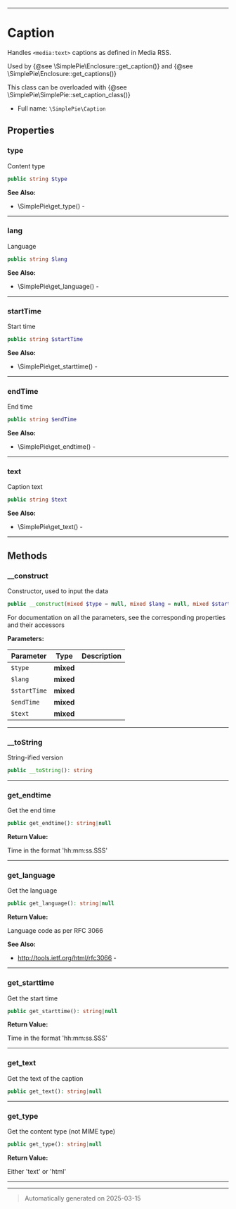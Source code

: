 ***

# Caption

Handles `<media:text>` captions as defined in Media RSS.

Used by {@see \SimplePie\Enclosure::get_caption()} and {@see \SimplePie\Enclosure::get_captions()}

This class can be overloaded with {@see \SimplePie\SimplePie::set_caption_class()}

* Full name: `\SimplePie\Caption`



## Properties


### type

Content type

```php
public string $type
```





**See Also:**

* \SimplePie\get_type() - 

***

### lang

Language

```php
public string $lang
```





**See Also:**

* \SimplePie\get_language() - 

***

### startTime

Start time

```php
public string $startTime
```





**See Also:**

* \SimplePie\get_starttime() - 

***

### endTime

End time

```php
public string $endTime
```





**See Also:**

* \SimplePie\get_endtime() - 

***

### text

Caption text

```php
public string $text
```





**See Also:**

* \SimplePie\get_text() - 

***

## Methods


### __construct

Constructor, used to input the data

```php
public __construct(mixed $type = null, mixed $lang = null, mixed $startTime = null, mixed $endTime = null, mixed $text = null): mixed
```

For documentation on all the parameters, see the corresponding
properties and their accessors






**Parameters:**

| Parameter | Type | Description |
|-----------|------|-------------|
| `$type` | **mixed** |  |
| `$lang` | **mixed** |  |
| `$startTime` | **mixed** |  |
| `$endTime` | **mixed** |  |
| `$text` | **mixed** |  |





***

### __toString

String-ified version

```php
public __toString(): string
```












***

### get_endtime

Get the end time

```php
public get_endtime(): string|null
```









**Return Value:**

Time in the format 'hh:mm:ss.SSS'




***

### get_language

Get the language

```php
public get_language(): string|null
```









**Return Value:**

Language code as per RFC 3066




**See Also:**

* http://tools.ietf.org/html/rfc3066 - 

***

### get_starttime

Get the start time

```php
public get_starttime(): string|null
```









**Return Value:**

Time in the format 'hh:mm:ss.SSS'




***

### get_text

Get the text of the caption

```php
public get_text(): string|null
```












***

### get_type

Get the content type (not MIME type)

```php
public get_type(): string|null
```









**Return Value:**

Either 'text' or 'html'




***


***
> Automatically generated on 2025-03-15
